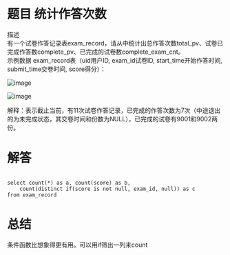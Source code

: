 # 题目 统计作答次数

描述  
有一个试卷作答记录表exam_record，请从中统计出总作答次数total_pv、试卷已完成作答数complete_pv、已完成的试卷数complete_exam_cnt。   
示例数据 exam_record表（uid用户ID, exam_id试卷ID, start_time开始作答时间, submit_time交卷时间, score得分）：   

![image](https://github.com/user-attachments/assets/c7915af2-4f7e-4063-8e9e-80d950c1478f)

![image](https://github.com/user-attachments/assets/c0dbdc24-604c-4439-b8fc-c7b46a9ea1d8)

解释：表示截止当前，有11次试卷作答记录，已完成的作答次数为7次（中途退出的为未完成状态，其交卷时间和份数为NULL），已完成的试卷有9001和9002两份。

# 解答

```mysql

select count(*) as a, count(score) as b, 
    count(distinct if(score is not null, exam_id, null)) as c
from exam_record

```

# 总结
条件函数比想象得更有用。可以用if筛出一列来count

